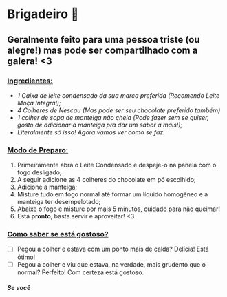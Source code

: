 # Brigadeiro :chocolate_bar:

## Geralmente feito para uma pessoa triste (ou alegre!) mas pode ser compartilhado com a galera! <3

### <u>Ingredientes:</u>

- _1 Caixa de leite condensado da sua marca preferida (Recomendo Leite Moça Integral);_
- _4 Colheres de Nescau (Mas pode ser seu chocolate preferido também)_
- _1 colher de sopa de manteiga não cheia (Pode fazer sem se quiser, gosto de adicionar a manteiga pra dar um sabor a mais!);_
- _Literalmente só isso! Agora vamos ver como se faz._

### <u>Modo de Preparo:</u>

1. Primeiramente abra o Leite Condensado e despeje-o na panela com o fogo desligado;
2. A seguir adicione as 4 colheres do chocolate em pó escolhido;
3. Adicione a manteiga;
4. Misture tudo em fogo normal até formar um líquido homogêneo e a manteiga ter desempelotado;
5. Abaixe o fogo e misture por mais 5 minutos, cuidado para não queimar!
6. Está **pronto**, basta servir e aproveitar! <3

### <u>Como saber se está gostoso?</u>

- [ ] Pegou a colher e estava com um ponto mais de calda? Delícia! Está ótimo!
- [ ] Pegou a colher e viu que estava, na verdade, mais grudento que o normal? Perfeito! Com certeza está gostoso.

##### Se você 